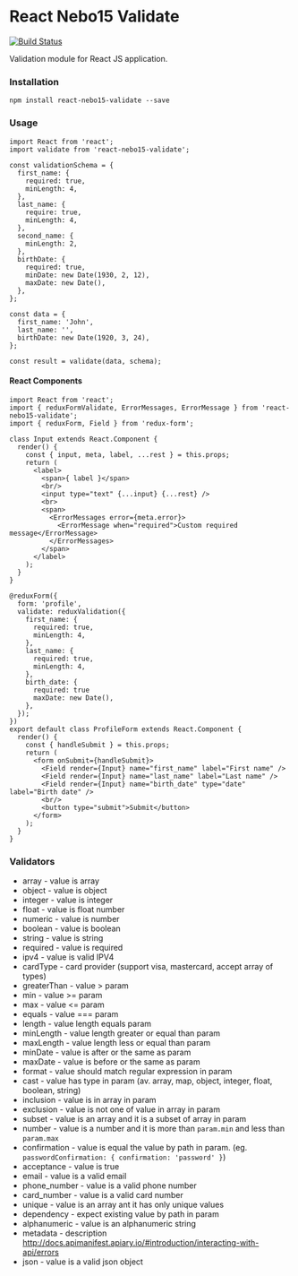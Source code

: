 # React Nebo15 Validate

[![Build Status](https://travis-ci.org/Nebo15/react-nebo15-validate.svg?branch=master)](https://travis-ci.org/Nebo15/react-nebo15-validate)

Validation module for React JS application.

### Installation

```
npm install react-nebo15-validate --save
```

### Usage

```
import React from 'react';
import validate from 'react-nebo15-validate';

const validationSchema = {
  first_name: {
    required: true,
    minLength: 4,
  },
  last_name: {
    require: true,
    minLength: 4,
  },
  second_name: {
    minLength: 2,
  },
  birthDate: {
    required: true,
    minDate: new Date(1930, 2, 12),
    maxDate: new Date(),
  },
};

const data = {
  first_name: 'John',
  last_name: '',
  birthDate: new Date(1920, 3, 24),
};

const result = validate(data, schema);

```

#### React Components

```
import React from 'react';
import { reduxFormValidate, ErrorMessages, ErrorMessage } from 'react-nebo15-validate';
import { reduxForm, Field } from 'redux-form';

class Input extends React.Component {
  render() {
    const { input, meta, label, ...rest } = this.props;
    return (
      <label>
        <span>{ label }</span>
        <br/>
        <input type="text" {...input} {...rest} />
        <br>
        <span>
          <ErrorMessages error={meta.error}>
            <ErrorMessage when="required">Custom required message</ErrorMessage>
          </ErrorMessages>
        </span>
      </label>
    );
  }
}

@reduxForm({
  form: 'profile',
  validate: reduxValidation({
    first_name: {
      required: true,
      minLength: 4,
    },
    last_name: {
      required: true,
      minLength: 4,
    },
    birth_date: {
      required: true
      maxDate: new Date(),
    },
  });
})
export default class ProfileForm extends React.Component {
  render() {
    const { handleSubmit } = this.props;
    return (
      <form onSubmit={handleSubmit}>
        <Field render={Input} name="first_name" label="First name" />
        <Field render={Input} name="last_name" label="Last name" />
        <Field render={Input} name="birth_date" type="date" label="Birth date" />
        <br/>
        <button type="submit">Submit</button>
      </form>
    );
  }
}

```

### Validators

- array - value is array
- object - value is object
- integer - value is integer
- float - value is float number
- numeric - value is number
- boolean - value is boolean
- string - value is string
- required - value is required
- ipv4 - value is valid IPV4
- cardType - card provider (support visa, mastercard, accept array of types)
- greaterThan -  value > param
- min - value >= param
- max - value <= param
- equals - value === param
- length - value length equals param
- minLength - value length greater or equal than param
- maxLength - value length less or equal than param
- minDate - value is after or the same as param
- maxDate - value is before or the same as param
- format - value should match regular expression in param
- cast - value has type in param (av. array, map, object, integer, float, boolean, string)
- inclusion - value is in array in param
- exclusion - value is not one of value in array in param
- subset - value is an array and it is a subset of array in param
- number - value is a number and it is more than `param.min` and less than `param.max`
- confirmation - value is equal the value by path in param. (eg. `passwordConfirmation: { confirmation: 'password' }`)
- acceptance - value is true
- email - value is a valid email
- phone_number - value is a valid phone number
- card_number - value is a valid card number
- unique - value is an array ant it has only unique values
- dependency - expect existing value by path in param
- alphanumeric - value is an alphanumeric string
- metadata - description http://docs.apimanifest.apiary.io/#introduction/interacting-with-api/errors
- json - value is a valid json object
